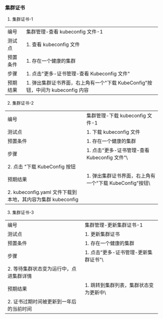 ### 集群证书

1. 集群证书-1

|||
| ---- | ---- |
| 编号 | 集群管理-查看 kubeconfig 文件-1 |
| 测试点 | 1. 查看 kubeconfig 文件 |
| 预置条件 | 1. 存在一个健康的集群 |
| 步骤 | 1. 点击"更多-证书管理-查看 Kubeconfig 文件" |
| 预期结果 | 1. 弹出集群证书界面，右上角有一个"下载 KubeConfig"按钮，中间为 kubeconfig 内容 |


2. 集群证书-2

|||
| ---- | ---- |
| 编号 | 集群管理-下载 kubeconfig 文件-1 |
| 测试点 | 1. 下载 kubeconfig 文件 |
| 预置条件 | 1. 存在一个健康的集群 |
| 步骤 | 1. 点击"更多-证书管理-查看 Kubeconfig 文件"\
2. 点击 "下载 KubeConfig 按钮 |
| 预期结果 | 1. 弹出集群证书界面，右上角有一个"下载 KubeConfig"按钮\
2. kubeconfig.yaml 文件下载到本地，其内容为集群 kubeconfig |


3. 集群证书-3

|||
| ---- | ---- |
| 编号 | 集群管理-更新集群证书-1 |
| 测试点 | 1. 更新集群证书 |
| 预置条件 | 1. 存在一个健康的集群 |
| 步骤 | 1. 点击"更多-证书管理-更新集群证书"\
2. 等待集群状态变为运行中，点进集群详情 |
| 预期结果 | 1. 跳转到集群列表，集群状态变为更新中\
2. 证书过期时间被更新到一年后的当前时间 |
